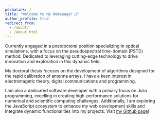 ```yaml
---
permalink: /
title: "Welcome to My Homepage! 👋"
author_profile: true
redirect_from: 
  - /about/
  - /about.html
---
```


Currently engaged in a postdoctoral position specializing in optical simulations, with a focus on the pseudospectral time-domain (PSTD) method. Dedicated to leveraging cutting-edge technology to drive innovation and exploration in this dynamic field.


My doctoral thesis focuses on the development of algorithms designed for the rapid calibration of antenna arrays. I have a keen interest in electromagetic theory, digital communications and programming.


I am also a dedicated software developer with a primary focus on Julia programming, excelling in creating high-performance solutions for numerical and scientific computing challenges. Additionally, I am exploring the JavaScript ecosystem to enhance my web development skills and integrate dynamic functionalities into my projects. Visit [my Github page](https://github.com/jake-w-liu)!